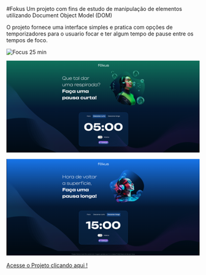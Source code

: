 #Fokus
Um projeto com fins de estudo de manipulação de elementos utilizando Document Object Model (DOM)

O projeto fornece uma interface simples e pratica com opções de temporizadores para o usuario focar e ter algum tempo de pause entre os tempos de foco.

![Focus 25 min](fokus.PNG)

![Focus 5 min](fokusDescanso.PNG)

![Alt text](<Fokus 15 Min.PNG>)

 [Acesse o Projeto clicando aqui !](https://fokus-navy.vercel.app)